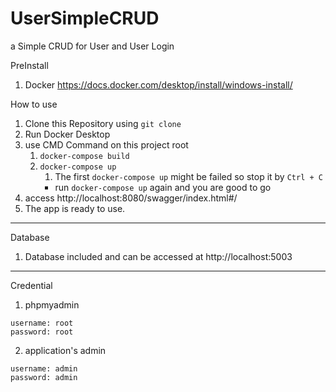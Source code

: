 # UserSimpleCRUD
a Simple CRUD for User and User Login

PreInstall
1. Docker https://docs.docker.com/desktop/install/windows-install/

How to use
1. Clone this Repository using `git clone`
2. Run Docker Desktop
3. use CMD Command on this project root 
   1. `docker-compose build`
   2. `docker-compose up`
      1. The first `docker-compose up` might be failed so stop it by `Ctrl + C`
      * run `docker-compose up` again and you are good to go
4. access http://localhost:8080/swagger/index.html#/
5. The app is ready to use.
---
Database
1. Database included and can be accessed at http://localhost:5003
---
Credential
1. phpmyadmin
```
username: root
password: root
```
2. application's admin 
```
username: admin
password: admin
```